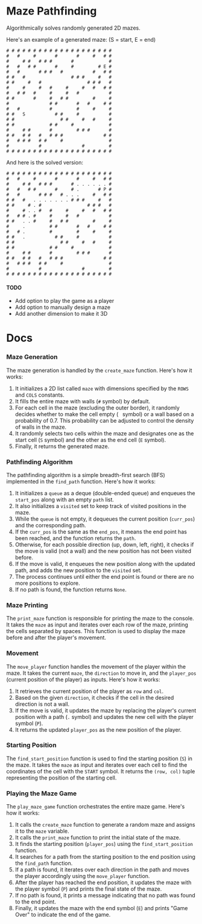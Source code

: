 # Maze Pathfinding

Algorithmically solves randomly generated 2D mazes.

Here's an example of a generated maze: (S = start, E = end)
```
# # # # # # # # # # # # # # # # # # # #
#   #     #       #       #     #   # #
#     # #   # # #       #             #
#   #   # #       #     #         # E #
#   #       # # #   #           #   # #
# #   #                 # # #     #   #
# #     #   #                 # # #   #
#     #     #   #     #     #   #   # #
#   # #   #     #     #   #           #
# #       #     #   # #         #     #
#               # #       #   #     # #
#   #           #         #     #     #
# #   S           # #     #           #
# #                 # #     #   #     #
# #             # #     #             #
#     # #       #         # # #       #
# #   # #   #   # # #               # #
#   # # #   # #     #                 #
#           #               #         #
# # # # # # # # # # # # # # # # # # # #
```
And here is the solved version:
```
# # # # # # # # # # # # # # # # # # # #
#   #     #       #       #     #   # #
#     # #   # # #       # . . . . . . #
#   #   # #       #     # .       # P #
#   #       # # #   # . . .     #   # #
# #   #   . . . . . . . # # #     #   #
# #     # . #                 # # #   #
#     # . . #   #     #     #   #   # #
#   # # . #     #     #   #           #
# #   . . #     #   # #         #     #
#     .         # #       #   #     # #
#   # .         #         #     #     #
# #   .           # #     #           #
# #                 # #     #   #     #
# #             # #     #             #
#     # #       #         # # #       #
# #   # #   #   # # #               # #
#   # # #   # #     #                 #
#           #               #         #
# # # # # # # # # # # # # # # # # # # #
```








#### TODO
- Add option to play the game as a player
- Add option to manually design a maze
- Add another dimension to make it 3D

# Docs

### Maze Generation

The maze generation is handled by the `create_maze` function. Here's how it works:

1. It initializes a 2D list called `maze` with dimensions specified by the `ROWS` and `COLS` constants.
2. It fills the entire maze with walls (`#` symbol) by default.
3. For each cell in the maze (excluding the outer border), it randomly decides whether to make the cell empty (` ` symbol) or a wall based on a probability of 0.7. This probability can be adjusted to control the density of walls in the maze.
4. It randomly selects two cells within the maze and designates one as the start cell (`S` symbol) and the other as the end cell (`E` symbol).
5. Finally, it returns the generated maze.

### Pathfinding Algorithm

The pathfinding algorithm is a simple breadth-first search (BFS) implemented in the `find_path` function. Here's how it works:

1. It initializes a `queue` as a deque (double-ended queue) and enqueues the `start_pos` along with an empty `path` list.
2. It also initializes a `visited` set to keep track of visited positions in the maze.
3. While the `queue` is not empty, it dequeues the current position (`curr_pos`) and the corresponding path.
4. If the `curr_pos` is the same as the `end_pos`, it means the end point has been reached, and the function returns the `path`.
5. Otherwise, for each possible direction (up, down, left, right), it checks if the move is valid (not a wall) and the new position has not been visited before.
6. If the move is valid, it enqueues the new position along with the updated path, and adds the new position to the `visited` set.
7. The process continues until either the end point is found or there are no more positions to explore.
8. If no path is found, the function returns `None`.

### Maze Printing

The `print_maze` function is responsible for printing the maze to the console. It takes the `maze` as input and iterates over each row of the maze, printing the cells separated by spaces. This function is used to display the maze before and after the player's movement.

### Movement

The `move_player` function handles the movement of the player within the maze. It takes the current `maze`, the `direction` to move in, and the `player_pos` (current position of the player) as inputs. Here's how it works:

1. It retrieves the current position of the player as `row` and `col`.
2. Based on the given `direction`, it checks if the cell in the desired direction is not a wall.
3. If the move is valid, it updates the maze by replacing the player's current position with a path (`.` symbol) and updates the new cell with the player symbol (`P`).
4. It returns the updated `player_pos` as the new position of the player.

### Starting Position

The `find_start_position` function is used to find the starting position (`S`) in the maze. It takes the `maze` as input and iterates over each cell to find the coordinates of the cell with the `START` symbol. It returns the `(row, col)` tuple representing the position of the starting cell.

### Playing the Maze Game

The `play_maze_game` function orchestrates the entire maze game. Here's how it works:

1. It calls the `create_maze` function to generate a random maze and assigns it to the `maze` variable.
2. It calls the `print_maze` function to print the initial state of the maze.
3. It finds the starting position (`player_pos`) using the `find_start_position` function.
4. It searches for a path from the starting position to the end position using the `find_path` function.
5. If a path is found, it iterates over each direction in the path and moves the player accordingly using the `move_player` function.
6. After the player has reached the end position, it updates the maze with the player symbol (`P`) and prints the final state of the maze.
7. If no path is found, it prints a message indicating that no path was found to the end point.
8. Finally, it updates the maze with the end symbol (`E`) and prints "Game Over" to indicate the end of the game.